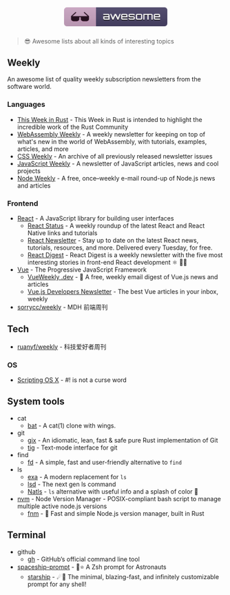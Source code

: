 <h1 align="center">
  <img width="240" src="./assets/awesome.svg" />
</h1>

> 😎 Awesome lists about all kinds of interesting topics

## Weekly

An awesome list of quality weekly subscription newsletters from the software world.

### Languages

- [This Week in Rust](https://this-week-in-rust.org) - This Week in Rust is intended to highlight the incredible work of the Rust Community
- [WebAssembly Weekly](https://wasmweekly.news) - A weekly newsletter for keeping on top of what's new in the world of WebAssembly, with tutorials, examples, articles, and more
- [CSS Weekly](https://css-weekly.com/archives) - An archive of all previously released newsletter issues
- [JavaScript Weekly](https://javascriptweekly.com/) - A newsletter of JavaScript articles, news and cool projects
- [Node Weekly](https://nodeweekly.com/) - A free, once–weekly e-mail round-up of Node.js news and articles

### Frontend

- [React](https://reactjs.org/) - A JavaScript library for building user interfaces
  - [React Status](https://react.statuscode.com/) - A weekly roundup of the latest React and React Native links and tutorials
  - [React Newsletter](https://reactnewsletter.com/) - Stay up to date on the latest React news, tutorials, resources, and more. Delivered every Tuesday, for free.
  - [React Digest](https://reactdigest.net/) - React Digest is a weekly newsletter with the five most interesting stories in front-end React development ⚛️ 👩‍💻
- [Vue](https://vuejs.org/) - The Progressive JavaScript Framework
  - [VueWeekly .dev](https://www.vueweekly.dev/) - 👋 A free, weekly email digest of Vue.js news and articles
  - [Vue.js Developers Newsletter](https://vuejsdevelopers.com/newsletter/) - The best Vue articles in your inbox, weekly
- [sorrycc/weekly](https://github.com/sorrycc/weekly) - MDH 前端周刊

## Tech

- [ruanyf/weekly](https://github.com/ruanyf/weekly) - 科技爱好者周刊

### OS

- [Scripting OS X](https://scriptingosx.com/) - #! is not a curse word

## System tools

- cat
  - [bat](https://github.com/sharkdp/bat) - A cat(1) clone with wings.
- git
  - [gix](https://github.com/Byron/gitoxide) - An idiomatic, lean, fast & safe pure Rust implementation of Git
  - [tig](https://github.com/jonas/tig) - Text-mode interface for git
- find
  - [fd](https://github.com/sharkdp/fd) - A simple, fast and user-friendly alternative to `find`
- ls
  - [exa](https://github.com/ogham/exa) - A modern replacement for `ls`
  - [lsd](https://github.com/Peltoche/lsd) - The next gen ls command
  - [Natls](https://github.com/willdoescode/nat) - `ls` alternative with useful info and a splash of color 🎨
- [nvm](https://github.com/nvm-sh/nvm) - Node Version Manager - POSIX-compliant bash script to manage multiple active node.js versions
  - [fnm](https://github.com/Schniz/fnm) - 🚀 Fast and simple Node.js version manager, built in Rust

## Terminal

- github
  - [gh](https://github.com/cli/cli) - GitHub’s official command line tool
- [spaceship-prompt](https://github.com/spaceship-prompt/spaceship-prompt) - 🚀⭐ A Zsh prompt for Astronauts
  - [starship](https://github.com/starship/starship) - ☄🌌️ The minimal, blazing-fast, and infinitely customizable prompt for any shell!
